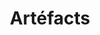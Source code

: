 ---
title: Artéfacts
permalink: /diagrammes-de-deploiement/#artéfacts
nav_order: 2
parent: Diagrammes de déploiement
---